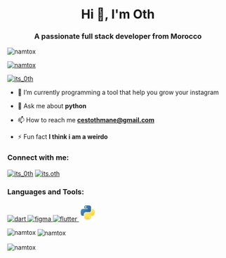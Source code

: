 # <h1 align="center">Hi 👋, I'm Oth</h1>
<h3 align="center">A passionate full stack developer from Morocco</h3>
<p align="left"> <img src="https://komarev.com/ghpvc/?username=namtox&label=Profile%20views&color=0e75b6&style=flat" alt="namtox" /> </p>

<p align="left"> <a href="https://github.com/ryo-ma/github-profile-trophy"><img src="https://github-profile-trophy.vercel.app/?username=namtox" alt="namtox" /></a> </p>

<p align="left"> <a href="https://twitter.com/its_0th" target="blank"><img src="https://img.shields.io/twitter/follow/its_0th?logo=twitter&style=for-the-badge" alt="its_0th" /></a> </p>

- 🌱 I’m currently programming a tool that help you grow your instagram 

- 💬 Ask me about **python**

- 📫 How to reach me **cestothmane@gmail.com**

- ⚡ Fun fact **I think i am a weirdo**

<h3 align="left">Connect with me:</h3>
<p align="left">
<a href="https://twitter.com/its_0th" target="blank"><img align="center" src="https://raw.githubusercontent.com/rahuldkjain/github-profile-readme-generator/master/src/images/icons/Social/twitter.svg" alt="its_0th" height="30" width="40" /></a>
<a href="https://instagram.com/its.oth" target="blank"><img align="center" src="https://raw.githubusercontent.com/rahuldkjain/github-profile-readme-generator/master/src/images/icons/Social/instagram.svg" alt="its.oth" height="30" width="40" /></a>
</p>

<h3 align="left">Languages and Tools:</h3>
<p align="left"> <a href="https://dart.dev" target="_blank" rel="noreferrer"> <img src="https://www.vectorlogo.zone/logos/dartlang/dartlang-icon.svg" alt="dart" width="40" height="40"/> </a> <a href="https://www.figma.com/" target="_blank" rel="noreferrer"> <img src="https://www.vectorlogo.zone/logos/figma/figma-icon.svg" alt="figma" width="40" height="40"/> </a> <a href="https://flutter.dev" target="_blank" rel="noreferrer"> <img src="https://www.vectorlogo.zone/logos/flutterio/flutterio-icon.svg" alt="flutter" width="40" height="40"/> </a> <a href="https://www.python.org" target="_blank" rel="noreferrer"> <img src="https://raw.githubusercontent.com/devicons/devicon/master/icons/python/python-original.svg" alt="python" width="40" height="40"/> </a> </p>

<p><img align="left" src="https://github-readme-stats.vercel.app/api/top-langs?username=namtox&show_icons=true&locale=en&layout=compact" alt="namtox" /></p>

<p>&nbsp;<img align="center" src="https://github-readme-stats.vercel.app/api?username=namtox&show_icons=true&locale=en" alt="namtox" /></p>

<p><img align="center" src="https://github-readme-streak-stats.herokuapp.com/?user=namtox&" alt="namtox" /></p>
